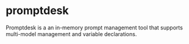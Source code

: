 # promptdesk
Promptdesk is a an in-memory prompt management tool that supports multi-model management and variable declarations.
